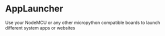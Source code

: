 # AppLauncher
Use your NodeMCU or any other micropython compatible boards to launch different system apps or websites
